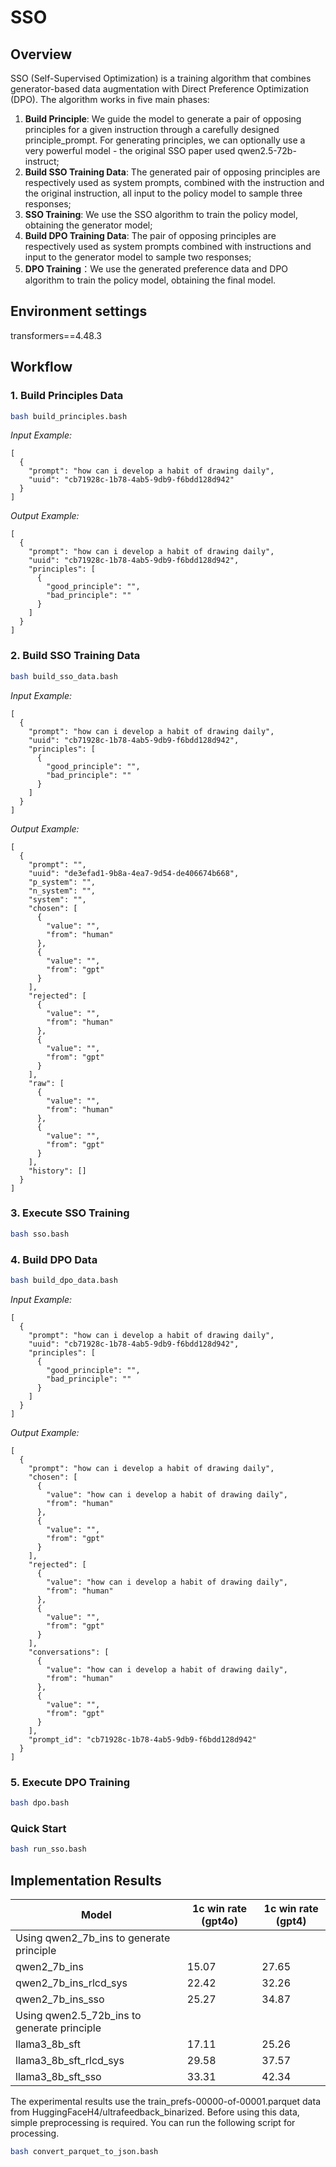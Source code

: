 # SSO

## Overview

SSO (Self-Supervised Optimization) is a training algorithm that combines generator-based data augmentation with Direct Preference Optimization (DPO). The algorithm works in five main phases:

1. **Build Principle**: We guide the model to generate a pair of opposing principles for a given instruction through a carefully designed principle_prompt. For generating principles, we can optionally use a very powerful model - the original SSO paper used qwen2.5-72b-instruct;
2. **Build SSO Training Data**: The generated pair of opposing principles are respectively used as system prompts, combined with the instruction and the original instruction, all input to the policy model to sample three responses;
3. **SSO Training**: We use the SSO algorithm to train the policy model, obtaining the generator model;
4. **Build DPO Training Data**: The pair of opposing principles are respectively used as system prompts combined with instructions and input to the generator model to sample two responses;
5. **DPO Training**：We use the generated preference data and DPO algorithm to train the policy model, obtaining the final model.

## Environment settings
transformers==4.48.3

## Workflow

### 1. Build Principles Data
```bash
bash build_principles.bash
```

*Input Example:*
```
[
  {
    "prompt": "how can i develop a habit of drawing daily",
    "uuid": "cb71928c-1b78-4ab5-9db9-f6bdd128d942"
  }
]
```

*Output Example:*
```
[
  {
    "prompt": "how can i develop a habit of drawing daily",
    "uuid": "cb71928c-1b78-4ab5-9db9-f6bdd128d942",
    "principles": [
      {
        "good_principle": "",
        "bad_principle": ""
      }
    ]
  }
]
```

### 2. Build SSO Training Data
```bash
bash build_sso_data.bash
```

*Input Example:*
```
[
  {
    "prompt": "how can i develop a habit of drawing daily",
    "uuid": "cb71928c-1b78-4ab5-9db9-f6bdd128d942",
    "principles": [
      {
        "good_principle": "",
        "bad_principle": ""
      }
    ]
  }
]
```

*Output Example:*
```
[
  {
    "prompt": "",
    "uuid": "de3efad1-9b8a-4ea7-9d54-de406674b668",
    "p_system": "",
    "n_system": "",
    "system": "",
    "chosen": [
      {
        "value": "",
        "from": "human"
      },
      {
        "value": "",
        "from": "gpt"
      }
    ],
    "rejected": [
      {
        "value": "",
        "from": "human"
      },
      {
        "value": "",
        "from": "gpt"
      }
    ],
    "raw": [
      {
        "value": "",
        "from": "human"
      },
      {
        "value": "",
        "from": "gpt"
      }
    ],
    "history": []
  }
]
```

### 3. Execute SSO Training
```bash
bash sso.bash
```

### 4. Build DPO Data
```bash
bash build_dpo_data.bash
```

*Input Example:*
```
[
  {
    "prompt": "how can i develop a habit of drawing daily",
    "uuid": "cb71928c-1b78-4ab5-9db9-f6bdd128d942",
    "principles": [
      {
        "good_principle": "",
        "bad_principle": ""
      }
    ]
  }
]
```

*Output Example:*
```
[
  {
    "prompt": "how can i develop a habit of drawing daily",
    "chosen": [
      {
        "value": "how can i develop a habit of drawing daily",
        "from": "human"
      },
      {
        "value": "",
        "from": "gpt"
      }
    ],
    "rejected": [
      {
        "value": "how can i develop a habit of drawing daily",
        "from": "human"
      },
      {
        "value": "",
        "from": "gpt"
      }
    ],
    "conversations": [
      {
        "value": "how can i develop a habit of drawing daily",
        "from": "human"
      },
      {
        "value": "",
        "from": "gpt"
      }
    ],
    "prompt_id": "cb71928c-1b78-4ab5-9db9-f6bdd128d942"
  }
]
```

### 5. Execute DPO Training
```bash
bash dpo.bash
```

### Quick Start
```bash
bash run_sso.bash
```

## Implementation Results
| Model | 1c win rate (gpt4o) | 1c win rate (gpt4) |
|-------|---------------------|---------------------|
| Using qwen2_7b_ins to generate principle |  |  |
| qwen2_7b_ins | 15.07 | 27.65 |
| qwen2_7b_ins_rlcd_sys | 22.42 | 32.26 |
| qwen2_7b_ins_sso | 25.27 | 34.87 |
| Using qwen2.5_72b_ins to generate principle |  |  |
| llama3_8b_sft | 17.11 | 25.26 |
| llama3_8b_sft_rlcd_sys | 29.58 | 37.57 |
| llama3_8b_sft_sso | 33.31 | 42.34 |

The experimental results use the train_prefs-00000-of-00001.parquet data from HuggingFaceH4/ultrafeedback_binarized. Before using this data, simple preprocessing is required. You can run the following script for processing.
```bash
bash convert_parquet_to_json.bash
```